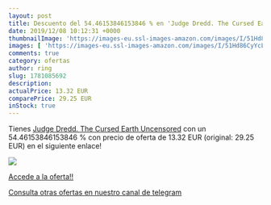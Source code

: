 ```yaml
---
layout: post
title: Descuento del 54.46153846153846 % en 'Judge Dredd. The Cursed Earth Uncensored'
date: 2019/12/08 10:12:31 +0000
thumbnailImage: 'https://images-eu.ssl-images-amazon.com/images/I/51Hd86CyYcL._SL200_.jpg'
images: [ 'https://images-eu.ssl-images-amazon.com/images/I/51Hd86CyYcL._SL200_.jpg' ]
comments: true
category: ofertas
author: ring
slug: 1781085692
description:
actualPrice: 13.32 EUR
comparePrice: 29.25 EUR
inStock: true
---
```


Tienes [Judge Dredd. The Cursed Earth Uncensored](https://www.amazon.com/dp/1781085692/?tag=redken08-20) con un 54.46153846153846 % con precio de oferta de 13.32 EUR (original: 29.25 EUR) en el siguiente enlace!

[![](https://images-eu.ssl-images-amazon.com/images/I/51Hd86CyYcL._SL200_.jpg)](https://www.amazon.com/dp/1781085692/?tag=redken08-20)

[Accede a la oferta!!](https://www.amazon.com/dp/1781085692/?tag=redken08-20)

[Consulta otras ofertas en nuestro canal de telegram](https://t.me/s/ofertas25)
